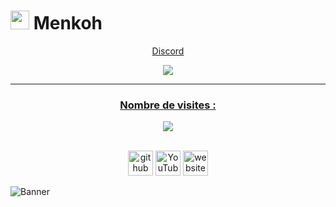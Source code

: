 <h1><img src="https://i.imgur.com/ccsKEwU.gif" width="30"/> Menkoh</h1>

 <a href="https://github.com/menkoh/">
<div align="center"><p align="center">Discord</p><img src="https://discord.c99.nl/widget/theme-4/866122568036384839.png" /></div>

---
<h3><p align="center">Nombre de visites :</h3><p align="center"><img src="https://profile-counter.glitch.me/menkoh/count.svg" />
 

[<p align="center"><br><img src='https://cdn.jsdelivr.net/npm/simple-icons@3.0.1/icons/github.svg' alt='github' height='40'>](https://github.com/menkoh)  [<img src='https://cdn.jsdelivr.net/npm/simple-icons@3.0.1/icons/youtube.svg' alt='YouTube' height='40'>](https://www.youtube.com/channel/UCbvb7w78cwJb8QX1RUP5KXw)  [<img src='https://cdn.jsdelivr.net/npm/simple-icons@3.0.1/icons/discord.svg' alt='website' height='40'>](https://discord.com/users/866122568036384839)

![Banner](https://cdnb.artstation.com/p/assets/images/images/024/858/699/original/pixel-jeff-divoom.gif?1583771904.gif)

